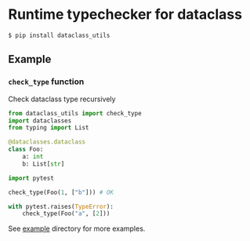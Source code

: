 # Runtime typechecker for dataclass

`$ pip install dataclass_utils`

## Example

### `check_type` function

Check dataclass type recursively

```python
from dataclass_utils import check_type
import dataclasses
from typing import List

@dataclasses.dataclass
class Foo:
    a: int
    b: List[str]

import pytest

check_type(Foo(1, ["b"])) # OK

with pytest.raises(TypeError):
    check_type(Foo("a", [2]))
```

See [example](./example) directory for more examples.
